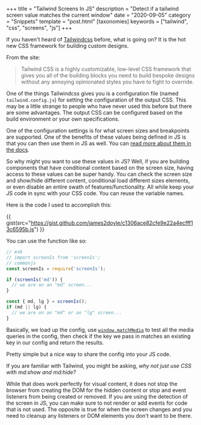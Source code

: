 +++
title = "Tailwind Screens In JS"
description = "Detect if a tailwind screen value matches the current window"
date = "2020-09-05"
category = "Snippets"
template = "post.html"
[taxonomies]
keywords = ["tailwind", "css", "screens", "js"]
+++

If you haven't heard of [Tailwindcss](https://tailwindcss.com/) before, what is going on? It is the hot new CSS framework for building custom designs.

From the site:

> Tailwind CSS is a highly customizable, low-level CSS framework that gives you all of the building blocks you need to build bespoke designs without any annoying opinionated styles you have to fight to override.

One of the things Tailwindcss gives you is a configuration file (named `tailwind.config.js`) for setting the configuration of the output CSS. This may be a little strange to people who have never used this before but there are some advantages. The output CSS can be configured based on the build environment or your own specifications.

One of the configuration settings is for what screen sizes and breakpoints are supported. One of the benefits of these values being defined in JS is that you can then use them in JS as well. You can [read more about them in the docs](https://tailwindcss.com/docs/breakpoints).

So why might you want to use these values in JS? Well, if you are building components that have conditional content based on the screen size, having access to these values can be super handy. You can check the screen size and show/hide different content, conditional load different sizes elements, or even disable an entire swath of features/functionality. All while keep your JS code in sync with your CSS code. You can reuse the variable names.

Here is the code I used to accomplish this:

{{ gist(src="https://gist.github.com/james2doyle/c1306ace82cfe9e22a4ecfff13c6595b.js") }}

You can use the function like so:

```js
// es6
// import screenIs from 'screenIs';
// commonjs
const screenIs = require('screenIs');

if (screenIs('md')) {
  // we are on an "md" screen...
}

const { md, lg } = screenIs();
if (md || lg) {
  // we are on an "md" or an "lg" screen...
}
```

Basically, we load up the config, use [`window.matchMedia`](https://developer.mozilla.org/en-US/docs/Web/API/Window/matchMedia) to test all the media queries in the config, then check if the key we pass in matches an existing key in our config and return the results.

Pretty simple but a nice way to share the config into your JS code.

If you are familiar with Tailwind, you might be asking, _why not just use CSS with md:show and md:hide?_

While that does work perfectly for visual content, it does not stop the browser from creating the DOM for the hidden content or stop and event listeners from being created or removed. If you are using the detection of the screen in JS, you can make sure to not render or add events for code that is not used. The opposite is true for when the screen changes and you need to cleanup any listeners or DOM elements you don't want to be there.
